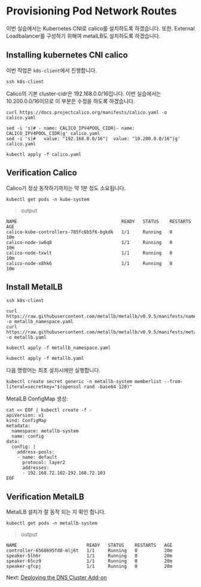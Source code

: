 # Provisioning Pod Network Routes

이번 실습에서는 Kubernetes CNI로 calico를 설치하도록 하겠습니다. 또한. External Loadbalancer를 구성하기 위해여 metalLB도 설치하도록 하겠습니다.

## Installing kubernetes CNI calico

이번 작업은 `k8s-client`에서 진행합니다. 

```
ssh k8s-client
```

Calico의 기본 cluster-cidr은 192.168.0.0/16입니다. 이번 실습에서는 10.200.0.0/16이므로 이 부분은 수정을 하도록 하겠습니다.

```
curl https://docs.projectcalico.org/manifests/calico.yaml -o calico.yaml

sed -i 's|# - name: CALICO_IPV4POOL_CIDR|- name: CALICO_IPV4POOL_CIDR|g' calico.yaml
sed -i 's|#   value: "192.168.0.0/16"|  value: "10.200.0.0/16"|g' calico.yaml

kubectl apply -f calico.yaml
```

## Verification Calico

Calico가 정상 동작하기까지는 약 1분 정도 소요됩니다.

```
kubectl get pods -n kube-system
```

> output

```
NAME                                       READY   STATUS    RESTARTS   AGE
calico-kube-controllers-785fc6b5f6-bgkdk   1/1     Running   0          10m
calico-node-sw6q8                          1/1     Running   0          10m
calico-node-txwlt                          1/1     Running   0          10m
calico-node-x8hk6                          1/1     Running   0          10m
```

## Install MetalLB

```
ssh k8s-client
```

```
curl https://raw.githubusercontent.com/metallb/metallb/v0.9.5/manifests/namespace.yaml -o metallb_namespace.yaml
curl https://raw.githubusercontent.com/metallb/metallb/v0.9.5/manifests/metallb.yaml -o metallb.yaml
```

```
kubectl apply -f metallb_namespace.yaml
```

```
kubectl apply -f metallb.yaml
```

다음 명령어는 최초 설치시에만 실행합니다.

```
kubectl create secret generic -n metallb-system memberlist --from-literal=secretkey="$(openssl rand -base64 128)"
```

MetalLB ConfigMap 생성:

```
cat << EOF | kubectl create -f -
apiVersion: v1
kind: ConfigMap
metadata:
  namespace: metallb-system
  name: config
data:
  config: |
    address-pools:
    - name: default
      protocol: layer2
      addresses:
      - 192.168.72.102-192.168.72.103
EOF
```

## Verification MetalLB

MetalLB 설치가 잘 동작 되는 지 확인 합니다.

```
kubectl get pods -n metallb-system
```

> output

```
NAME                          READY   STATUS    RESTARTS   AGE
controller-6568695fd8-mlj6t   1/1     Running   0          20m
speaker-5lh6r                 1/1     Running   0          20m
speaker-65cz9                 1/1     Running   0          20m
speaker-gfcpj                 1/1     Running   0          20m
```



Next: [Deploying the DNS Cluster Add-on](12-dns-addon.md)
